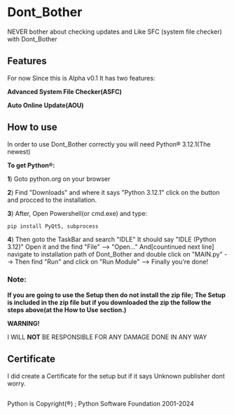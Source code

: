 # Dont_Bother
NEVER bother about checking updates and Like SFC (system file checker) with Dont_Bother


## Features

For now Since this is Alpha v0.1 It has two features:

**Advanced System File Checker(ASFC)**

**Auto Online Update(AOU)**

## How to use
In order to use Dont_Bother correctly you will need Python® 3.12.1(The newest) 

**To get Python®:**

**1**) Goto python.org on your browser

**2**) Find "Downloads" and where it says "Python 3.12.1" click on the button and procced to the installation.

**3**) After, Open Powershell(or cmd.exe) and type:

`pip install PyQt5, subprocess`

**4**) Then goto the TaskBar and search "IDLE" It should say "IDLE (Python 3.12)" Open it and the find "File" --> "Open..." And[countinued next line]
navigate to installation path of Dont_Bother and double click on "MAIN.py" -->
Then find "Run" and click on "Run Module" --> Finally you're done!
### Note:
**If you are going to use the Setup then do not install the zip file;**
**The Setup is included in the zip file but if you downloaded the zip the follow the steps above(at the How to Use section.)**


**WARNING!**

I WILL **NOT** BE RESPONSIBLE FOR ANY DAMAGE DONE IN ANY WAY

## Certificate

I did create a Certificate for the setup but if it says Unknown publisher dont worry.


##
Python is Copyright(®) ;
Python Software Foundation 2001-2024

